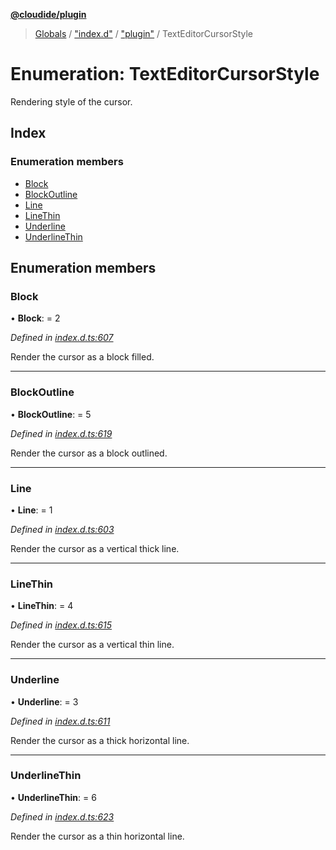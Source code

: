 **[@cloudide/plugin](../README.md)**

> [Globals](../README.md) / ["index.d"](../modules/_index_d_.md) / ["plugin"](../modules/_index_d_._plugin_.md) / TextEditorCursorStyle

# Enumeration: TextEditorCursorStyle

Rendering style of the cursor.

## Index

### Enumeration members

* [Block](_index_d_._plugin_.texteditorcursorstyle.md#block)
* [BlockOutline](_index_d_._plugin_.texteditorcursorstyle.md#blockoutline)
* [Line](_index_d_._plugin_.texteditorcursorstyle.md#line)
* [LineThin](_index_d_._plugin_.texteditorcursorstyle.md#linethin)
* [Underline](_index_d_._plugin_.texteditorcursorstyle.md#underline)
* [UnderlineThin](_index_d_._plugin_.texteditorcursorstyle.md#underlinethin)

## Enumeration members

### Block

•  **Block**:  = 2

*Defined in [index.d.ts:607](https://github.com/huaweicloud/cloudide-plugin-api/blob/1ab5ef8/index.d.ts#L607)*

Render the cursor as a block filled.

___

### BlockOutline

•  **BlockOutline**:  = 5

*Defined in [index.d.ts:619](https://github.com/huaweicloud/cloudide-plugin-api/blob/1ab5ef8/index.d.ts#L619)*

Render the cursor as a block outlined.

___

### Line

•  **Line**:  = 1

*Defined in [index.d.ts:603](https://github.com/huaweicloud/cloudide-plugin-api/blob/1ab5ef8/index.d.ts#L603)*

Render the cursor as a vertical thick line.

___

### LineThin

•  **LineThin**:  = 4

*Defined in [index.d.ts:615](https://github.com/huaweicloud/cloudide-plugin-api/blob/1ab5ef8/index.d.ts#L615)*

Render the cursor as a vertical thin line.

___

### Underline

•  **Underline**:  = 3

*Defined in [index.d.ts:611](https://github.com/huaweicloud/cloudide-plugin-api/blob/1ab5ef8/index.d.ts#L611)*

Render the cursor as a thick horizontal line.

___

### UnderlineThin

•  **UnderlineThin**:  = 6

*Defined in [index.d.ts:623](https://github.com/huaweicloud/cloudide-plugin-api/blob/1ab5ef8/index.d.ts#L623)*

Render the cursor as a thin horizontal line.
